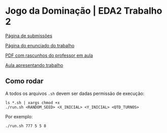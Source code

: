 #  Jogo da Dominação | EDA2 Trabalho 2

[Página de submissões](https://moj.naquadah.com.br/cgi-bin/contest.sh/bcr-EDA2-2021_1-trabalho2)

[Página do enunciado do trabalho](https://www.brunoribas.com.br/eda2/2021-1/edazinho-enunciado/jogo.html)

[PDF com rascunhos do professor em aula](https://www.brunoribas.com.br/eda2/2021-1/edazinho-enunciado/jogo.html)

[Aula apresentando trabalho](https://www.youtube.com/watch?v=FxtlMbL-nFk)

## Como rodar
A todos os arquivos `.sh` devem ser dadas permissão de execução:

    ls *.sh | xargs chmod +x 
    ./run.sh <RANDOM_SEED> <X_INICIAL> <Y_INICIAL> <QTD_TURNOS>

Por exemplo:

    ./run.sh 777 5 5 8
